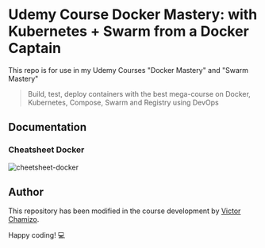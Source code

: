 # Udemy Course Docker Mastery: with Kubernetes + Swarm from a Docker Captain

This repo is for use in my Udemy Courses "Docker Mastery" and "Swarm Mastery"

> Build, test, deploy containers with the best mega-course on Docker, Kubernetes, Compose, Swarm and Registry using DevOps


## Documentation
### Cheatsheet Docker
![cheetsheet-docker](https://user-images.githubusercontent.com/32466953/82219963-50aff980-991e-11ea-90b8-b84ad98966be.png)



## Author

This repository has been modified in the course development by [Victor Chamizo](https://github.com/vctorChamizo).

Happy coding! 💻

